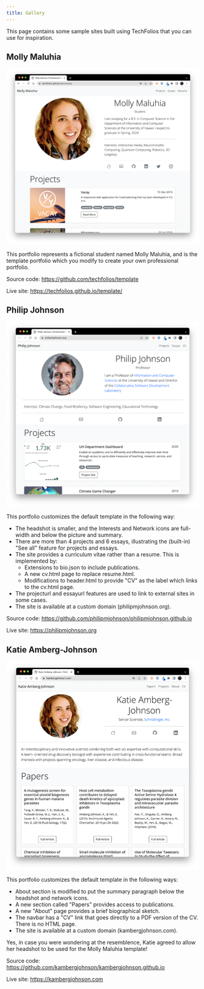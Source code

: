 ```yaml
---
title: Gallery
---
```


This page contains some sample sites built using TechFolios that you can use for inspiration.

## Molly Maluhia

![](/img/gallery/mollymaluhia.png)

This portfolio represents a fictional student named Molly Maluhia, and is the template portfolio which you modify to create your own professional portfolio.

Source code: https://github.com/techfolios/template

Live site: https://techfolios.github.io/template/

## Philip Johnson

![](/img/gallery/philipmjohnson.png)

This portfolio customizes the default template in the following way:

* The headshot is smaller, and the Interests and Network icons are full-width and below the picture and summary.
* There are more than 4 projects and 6 essays, illustrating the (built-in) "See all" feature for projects and essays.
* The site provides a curriculum vitae rather than a resume. This is implemented by:
  * Extensions to bio.json to include publications.
  * A new cv.html page to replace resume.html.
  * Modifications to header.html to provide "CV" as the label which links to the cv.html page.
* The projecturl and essayurl features are used to link to external sites in some cases. 
* The site is available at a custom domain (philipmjohnson.org).

Source code: https://github.com/philipmjohnson/philipmjohnson.github.io

Live site: https://philipmjohnson.org

## Katie Amberg-Johnson

![](/img/gallery/kambergjohnson-com.png)

This portfolio customizes the default template in the following ways:

* About section is modified to put the summary paragraph below the headshot and network icons.
* A new section called "Papers" provides access to publications.
* A new "About" page provides a brief biographical sketch.
* The navbar has a "CV" link that goes directly to a PDF version of the CV. There is no HTML page.
* The site is available at a custom domain (kambergjohnson.com).

Yes, in case you were wondering at the resemblence, Katie agreed to allow her headshot to be used for the Molly Maluhia template!

Source code: https://github.com/kambergjohnson/kambergjohnson.github.io

Live site: https://kambergjohnson.com
